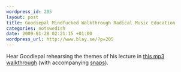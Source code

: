 ```yaml
--- 
wordpress_id: 205 
layout: post
title: Goodiepal Mindfucked Walkthrough Radical Music Education 
categories: notswedish
date: 2009-01-28 02:21:15 +01:00 
wordpress_url: http://www.blay.se/?p=205 
---
```


Hear Goodiepal rehearsing the themes of his lecture in [this mp3 walkthrough](http://i3hypermedia.com/audio/Alku69_MAVEE_Walkthrough.mp3) (with accompanying [snaps](http://www.flickr.com/photos/32556543@N05/sets/72157609437204597/)). 